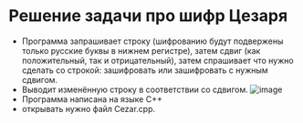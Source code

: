 # Решение задачи про шифр Цезаря
- Программа запрашивает строку (шифрованию будут подвержены только русские буквы в нижнем регистре), затем сдвиг (как положительный, так и отрицательный), затем спрашивает что нужно сделать со строкой: зашифровать или зашифровать с нужным сдвигом.
- Выводит изменённую строку в соответствии со сдвигом.
![image](https://user-images.githubusercontent.com/90555557/137635913-d4bee132-376d-4d0f-b27c-eff34593f597.png)
- Программа написана на языке C++
- открывать нужно файл Cezar.cpp.
